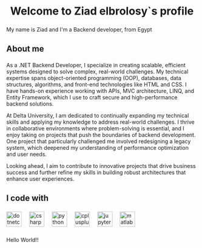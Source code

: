 <h1 align="center">Welcome to Ziad elbrolosy`s profile</h1>

###

<p align="left">My name is Ziad and I'm a Backend developer, from Egypt</p>

###

<h2 align="left">About me</h2>

###

<p align="left">
As a .NET Backend Developer, I specialize in creating scalable, efficient systems designed to solve complex, real-world challenges. My technical expertise spans object-oriented programming (OOP), databases, data structures, algorithms, and front-end technologies like HTML and CSS. I have hands-on experience working with APIs, MVC architecture, LINQ, and Entity Framework, which I use to craft secure and high-performance backend solutions.

At Delta University, I am dedicated to continually expanding my technical skills and applying my knowledge to address real-world challenges. I thrive in collaborative environments where problem-solving is essential, and I enjoy taking on projects that push the boundaries of backend development. One project that particularly challenged me involved redesigning a legacy system, which deepened my understanding of performance optimization and user needs.

Looking ahead, I aim to contribute to innovative projects that drive business success and further refine my skills in building robust architectures that enhance user experiences.


###

<h2 align="left">I code with</h2>

###

<div align="left">
  <img src="https://cdn.jsdelivr.net/gh/devicons/devicon/icons/dotnetcore/dotnetcore-original.svg" height="40" alt="dotnetcore logo"  />
  <img width="12" />
  <img src="https://cdn.jsdelivr.net/gh/devicons/devicon/icons/csharp/csharp-original.svg" height="40" alt="csharp logo"  />
  <img width="12" />
  <img src="https://cdn.jsdelivr.net/gh/devicons/devicon/icons/python/python-original.svg" height="40" alt="python logo"  />
  <img width="12" />
  <img src="https://cdn.jsdelivr.net/gh/devicons/devicon/icons/cplusplus/cplusplus-original.svg" height="40" alt="cplusplus logo"  />
  <img width="12" />
  <img src="https://cdn.jsdelivr.net/gh/devicons/devicon/icons/jupyter/jupyter-original.svg" height="40" alt="jupyter logo"  />
  <img width="12" />
  <img src="https://cdn.jsdelivr.net/gh/devicons/devicon/icons/matlab/matlab-original.svg" height="40" alt="matlab logo"  />
</div>

###

<p align="left">Hello World!!</p>

###
